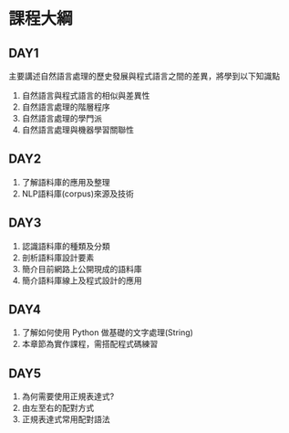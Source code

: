 # 課程大綱

## **DAY1**
主要講述自然語言處理的歷史發展與程式語言之間的差異，將學到以下知識點
1. 自然語言與程式語言的相似與差異性
2. 自然語言處理的階層程序
3. 自然語言處理的學門派
4. 自然語言處理與機器學習關聯性

## **DAY2**
1. 了解語料庫的應用及整理
2. NLP語料庫(corpus)來源及技術

## **DAY3**
1. 認識語料庫的種類及分類
2. 剖析語料庫設計要素
3. 簡介目前網路上公開現成的語料庫
4. 簡介語料庫線上及程式設計的應用

## **DAY4**
1. 了解如何使用 Python 做基礎的文字處理(String) 
2. 本章節為實作課程，需搭配程式碼練習

## **DAY5**
1. 為何需要使用正規表達式? 
2. 由左至右的配對方式
3. 正規表達式常用配對語法